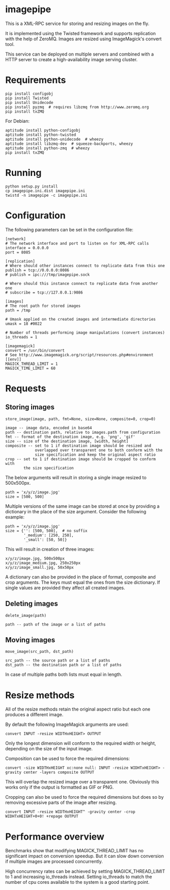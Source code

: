 imagepipe
=========

This is a XML-RPC service for storing and resizing images on the fly.

It is implemented using the Twisted framework and supports replication with
the help of ZeroMQ. Images are resized using ImageMagick's convert tool.

This service can be deployed on multiple servers and combined with a HTTP
server to create a high-availability image serving cluster.


Requirements
============

    pip install configobj
    pip install Twisted
    pip install Unidecode
    pip install pyzmq  # requires libzmq from http://www.zeromq.org
    pip install txZMQ

For Debian:

    aptitude install python-configobj
    aptitude install python-twisted
    aptitude install python-unidecode  # wheezy
    aptitude install libzmq-dev  # squeeze-backports, wheezy
    aptitude install python-zmq  # wheezy
    pip install txZMQ


Running
=======

    python setup.py install
    cp imagepipe.ini.dist imagepipe.ini
    twistd -n imagepipe -c imagepipe.ini


Configuration
=============

The following parameters can be set in the configuration file:

    [network]
    # The network interface and port to listen on for XML-RPC calls
    interface = 0.0.0.0
    port = 8085
    
    [replication]
    # Where should other instances connect to replicate data from this one
    publish = tcp://0.0.0.0:8086
    # publish = ipc:///tmp/imagepipe.sock
    
    # Where should this instance connect to replicate data from another one
    # subscribe = tcp://127.0.0.1:9086
	
    [images]
    # The root path for stored images
    path = /tmp
	
    # Umask applied on the created images and intermediate directories
    umask = 18 #0022
	
    # Number of threads performing image manipulations (convert instances)
    io_threads = 1
	
    [imagemagick]
    convert = /usr/bin/convert
    # See http://www.imagemagick.org/script/resources.php#environment
    [[env]]
    MAGICK_THREAD_LIMIT = 1
    MAGICK_TIME_LIMIT = 60


Requests
========

Storing images
--------------

    store_image(image, path, fmt=None, size=None, composite=0, crop=0)
        
    image -- image data, encoded in base64
    path -- destination path, relative to images.path from configuration
    fmt -- format of the destination image, e.g. 'png', 'gif'
    size -- size of the destination image, [width, height]
    composite -- set to 1 if destination image should be resized and
                 overlapped over transparent one to both conform with the
                 size specification and keep the original aspect ratio
    crop -- set to 1 if destination image should be cropped to conform with
            the size specification

The below arguments will result in storing a single image resized to 500x500px.

    path = 'x/y/z/image.jpg'
    size = [500, 500]

Multiple versions of the same image can be stored at once by providing a
dictionary in the place of the size argument. Consider the following example:

    path = 'x/y/z/image.jpg'
    size = {'': [500, 500],  # no suffix
            '_medium': [250, 250],
            '_small': [50, 50]}

This will result in creation of three images:

    x/y/z/image.jpg, 500x500px
    x/y/z/image_medium.jpg, 250x250px
    x/y/z/image_small.jpg, 50x50px

A dictionary can also be provided in the place of format, composite and crop
arguments. The keys must equal the ones from the size dictionary. If single
values are provided they affect all created images.

Deleting images
---------------

    delete_image(path)
	
    path -- path of the image or a list of paths

Moving images
-------------

    move_image(src_path, dst_path)
	
    src_path -- the source path or a list of paths
    dst_path -- the destination path or a list of paths

In case of multiple paths both lists must equal in length.


Resize methods
==============

All of the resize methods retain the original aspect ratio but each one
produces a different image.

By default the following ImageMagick arguments are used:

    convert INPUT -resize WIDTHxHEIGHT> OUTPUT

Only the longest dimension will conform to the required width or height,
depending on the size of the input image.

Composition can be used to force the required dimensions:

    convert -size WIDTHxHEIGHT xc:none null: INPUT -resize WIDHTxHEIGHT> -gravity center -layers composite OUTPUT

This will overlap the resized image over a transparent one. Obviously this
works only if the output is formatted as GIF or PNG.

Cropping can also be used to force the required dimensions but does so by
removing excessive parts of the image after resizing.

    convert INPUT -resize WIDTHxHEIGHT^ -gravity center -crop WIDHTxHEIGHT+0+0! +repage OUTPUT


Performance overview
====================

Benchmarks show that modifying MAGICK_THREAD_LIMIT has no significant impact
on conversion speedup. But it can slow down conversion if multiple images are
processed concurrently.

High concurrency rates can be achieved by setting MAGICK_THREAD_LIMIT to 1 and
increasing io_threads instead. Setting io_threads to match the number of cpu
cores available to the system is a good starting point.
